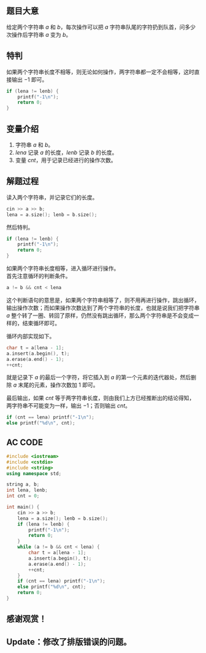 ## 题目大意
给定两个字符串 $a$ 和 $b$，每次操作可以把 $a$ 字符串队尾的字符扔到队首，问多少次操作后字符串 $a$ 变为 $b$。
## 特判
如果两个字符串长度不相等，则无论如何操作，两字符串都一定不会相等，这时直接输出 $-1$ 即可。
```cpp
if (lena != lenb) {
	printf("-1\n");
	return 0;
}
```
## 变量介绍
1. 字符串 $a$ 和 $b$。
2. $lena$ 记录 $a$ 的长度，$lenb$ 记录 $b$ 的长度。
3. 变量 $cnt$，用于记录已经进行的操作次数。

## 解题过程
读入两个字符串，并记录它们的长度。
```cpp
cin >> a >> b;
lena = a.size(); lenb = b.size();
```
然后特判。
```cpp
if (lena != lenb) {
	printf("-1\n");
	return 0;
}
```
如果两个字符串长度相等，进入循环进行操作。  
首先注意循环的判断条件。
```cpp
a != b && cnt < lena
```
这个判断语句的意思是，如果两个字符串相等了，则不用再进行操作，跳出循环，输出操作次数；而如果操作次数达到了两个字符串的长度，也就是说我们把字符串 $a$ 整个转了一圈、转回了原样，仍然没有跳出循环，那么两个字符串是不会变成一样的，结束循环即可。  

循环内部实现如下。
```cpp
char t = a[lena - 1];
a.insert(a.begin(), t);
a.erase(a.end() - 1);
++cnt;
```
就是记录下 $a$ 的最后一个字符，将它插入到 $a$ 的第一个元素的迭代器处，然后删除 $a$ 末尾的元素，操作次数加 $1$ 即可。

最后输出，如果 $cnt$ 等于两字符串长度，则由我们上方已经推断出的结论得知，两字符串不可能变为一样，输出 $-1$；否则输出 $cnt$。
```cpp
if (cnt == lena) printf("-1\n");
else printf("%d\n", cnt);
```
## AC CODE
```cpp
#include <iostream>
#include <cstdio>
#include <string>
using namespace std;

string a, b;
int lena, lenb;
int cnt = 0;

int main() {
	cin >> a >> b;
	lena = a.size(); lenb = b.size();
	if (lena != lenb) {
		printf("-1\n");
		return 0;
	}
	while (a != b && cnt < lena) {
		char t = a[lena - 1];
		a.insert(a.begin(), t);
		a.erase(a.end() - 1);
		++cnt;
	}
	if (cnt == lena) printf("-1\n");
	else printf("%d\n", cnt);
	return 0;
}
```
## 感谢观赏！
## Update：修改了排版错误的问题。